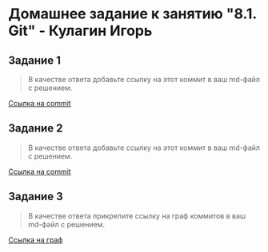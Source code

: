# Домашнее задание к занятию "8.1. Git" - Кулагин Игорь
## Задание 1
>В качестве ответа добавьте ссылку на этот коммит в ваш md-файл с решением.

[Ссылка на commit](https://github.com/9092/8-01-git/commit/80c4dcb64b329356d3993804aec66eb17ba9bb4f)

## Задание 2
>В качестве ответа добавьте ссылку на этот коммит в ваш md-файл с решением.

[Ссылка на commit](https://github.com/9092/8-01-git/commit/8674c23b32dc52997a5e7e5cf7c8925bc79c3424)

## Задание 3
>В качестве ответа прикрепите ссылку на граф коммитов в ваш md-файл с решением.

[Ссылка на граф](https://github.com/9092/8-01-git/network)